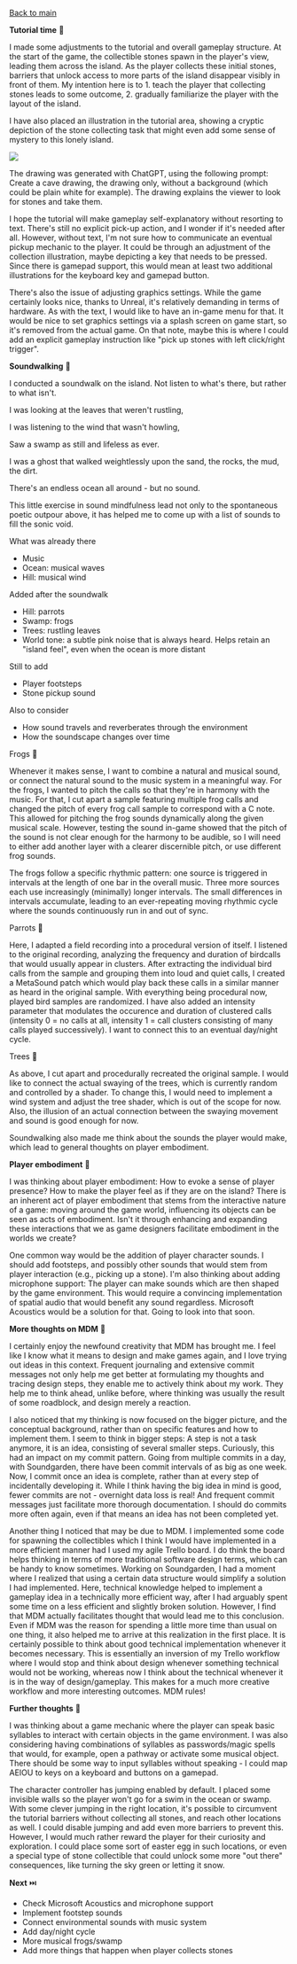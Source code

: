 [Back to main](index.html)


**Tutorial time** 📖

I made some adjustments to the tutorial and overall gameplay structure. At the start of the game, the collectible stones spawn in the player's view, leading them across the island. As the player collects these initial stones, barriers that unlock access to more parts of the island disappear visibly in front of them. My intention here is to 1. teach the player that collecting stones leads to some outcome, 2. gradually familiarize the player with the layout of the island.

I have also placed an illustration in the tutorial area, showing a cryptic depiction of the stone collecting task that might even add some sense of mystery to this lonely island.

![](attachments/Pasted%20image%2020240325110056.png)

The drawing was generated with ChatGPT, using the following prompt: Create a cave drawing, the drawing only, without a background (which could be plain white for example). The drawing explains the viewer to look for stones and take them.

I hope the tutorial will make gameplay self-explanatory without resorting to text. There's still no explicit pick-up action, and I wonder if it's needed after all. However, without text, I'm not sure how to communicate an eventual pickup mechanic to the player. It could be through an adjustment of the collection illustration, maybe depicting a key that needs to be pressed. Since there is gamepad support, this would mean at least two additional illustrations for the keyboard key and gamepad button.

There's also the issue of adjusting graphics settings. While the game certainly looks nice, thanks to Unreal, it's relatively demanding in terms of hardware. As with the text, I would like to have an in-game menu for that. It would be nice to set graphics settings via a splash screen on game start, so it's removed from the actual game. On that note, maybe this is where I could add an explicit gameplay instruction like "pick up stones with left click/right trigger".


**Soundwalking** 🚶

I conducted a soundwalk on the island. Not listen to what's there, but rather to what isn't.

I was looking at the leaves that weren't rustling,

I was listening to the wind that wasn't howling,

Saw a swamp as still and lifeless as ever.


I was a ghost that walked weightlessly upon the sand,
the rocks, the mud, the dirt.


There's an endless ocean all around - but no sound.



This little exercise in sound mindfulness lead not only to the spontaneous poetic outpour above, it has helped me to come up with a list of sounds to fill the sonic void.

What was already there
- Music
- Ocean: musical waves
- Hill: musical wind

Added after the soundwalk
- Hill: parrots
- Swamp: frogs
- Trees: rustling leaves
- World tone: a subtle pink noise that is always heard. Helps retain an "island feel", even when the ocean is more distant

Still to add
- Player footsteps
- Stone pickup sound

Also to consider
- How sound travels and reverberates through the environment
- How the soundscape changes over time

Frogs 🐸

Whenever it makes sense, I want to combine a natural and musical sound, or connect the natural sound to the music system in a meaningful way. For the frogs, I wanted to pitch the calls so that they're in harmony with the music. For that, I cut apart a sample featuring multiple frog calls and changed the pitch of every frog call sample to correspond with a C note. This allowed for pitching the frog sounds dynamically along the given musical scale. However, testing the sound in-game showed that the pitch of the sound is not clear enough for the harmony to be audible, so I will need to either add another layer with a clearer discernible pitch, or use different frog sounds.

The frogs follow a specific rhythmic pattern: one source is triggered in intervals at the length of one bar in the overall music. Three more sources each use increasingly (minimally) longer intervals. The small differences in intervals accumulate, leading to an ever-repeating moving rhythmic cycle where the sounds continuously run in and out of sync.

Parrots 🦜

Here, I adapted a field recording into a procedural version of itself. I listened to the original recording, analyzing the frequency and duration of birdcalls that would usually appear in clusters. After extracting the individual bird calls from the sample and grouping them into loud and quiet calls, I created a MetaSound patch which would play back these calls in a similar manner as heard in the original sample. With everything being procedural now, played bird samples are randomized. I have also added an intensity parameter that modulates the occurence and duration of clustered calls (intensity 0 = no calls at all, intensity 1 = call clusters consisting of many calls played successively). I want to connect this to an eventual day/night cycle.

Trees 🌴

As above, I cut apart and procedurally recreated the original sample. I would like to connect the actual swaying of the trees, which is currently random and controlled by a shader. To change this, I would need to implement a wind system and adjust the tree shader, which is out of the scope for now. Also, the illusion of an actual connection between the swaying movement and sound is good enough for now.

Soundwalking also made me think about the sounds the player would make, which lead to general thoughts on player embodiment.


**Player embodiment** 🧘

I was thinking about player embodiment: How to evoke a sense of player presence? How to make the player feel as if they are on the island? There is an inherent act of player embodiment that stems from the interactive nature of a game: moving around the game world, influencing its objects can be seen as acts of embodiment. Isn't it through enhancing and expanding these interactions that we as game designers facilitate embodiment in the worlds we create?

One common way would be the addition of player character sounds. I should add footsteps, and possibly other sounds that would stem from player interaction (e.g., picking up a stone). I'm also thinking about adding microphone support: The player can make sounds which are then shaped by the game environment. This would require a convincing implementation of spatial audio that would benefit any sound regardless. Microsoft Acoustics would be a solution for that. Going to look into that soon.


**More thoughts on MDM** 📄

I certainly enjoy the newfound creativity that MDM has brought me. I feel like I know what it means to design and make games again, and I love trying out ideas in this context. Frequent journaling and extensive commit messages not only help me get better at formulating my thoughts and tracing design steps, they enable me to actively think about my work. They help me to think ahead, unlike before, where thinking was usually the result of some roadblock, and design merely a reaction.

I also noticed that my thinking is now focused on the bigger picture, and the conceptual background, rather than on specific features and how to implement them. I seem to think in bigger steps: A step is not a task anymore, it is an idea, consisting of several smaller steps. Curiously, this had an impact on my commit pattern. Going from multiple commits in a day, with Soundgarden, there have been commit intervals of as big as one week. Now, I commit once an idea is complete, rather than at every step of incidentally developing it. While I think having the big idea in mind is good, fewer commits are not - overnight data loss is real! And frequent commit messages just facilitate more thorough documentation. I should do commits more often again, even if that means an idea has not been completed yet.

Another thing I noticed that may be due to MDM. I implemented some code for spawning the collectibles which I think I would have implemented in a more efficient manner had I used my agile Trello board. I do think the board helps thinking in terms of more traditional software design terms, which can be handy to know sometimes.
Working on Soundgarden, I had a moment where I realized that using a certain data structure would simplify a solution I had implemented. Here, technical knowledge helped to implement a gameplay idea in a technically more efficient way, after I had arguably spent some time on a less efficient and slightly broken solution. 
However, I find that MDM actually facilitates thought that would lead me to this conclusion. Even if MDM was the reason for spending a little more time than usual on one thing, it also helped me to arrive at this realization in the first place. It is certainly possible to think about good technical implementation whenever it becomes necessary.
This is essentially an inversion of my Trello workflow where I would stop and think about design whenever something technical would not be working, whereas now I think about the technical whenever it is in the way of design/gameplay. This makes for a much more creative workflow and more interesting outcomes. MDM rules!


**Further thoughts** 💭

I was thinking about a game mechanic where the player can speak basic syllables to interact with certain objects in the game environment. I was also considering having combinations of syllables as passwords/magic spells that would, for example, open a pathway or activate some musical object. There should be some way to input syllables without speaking - I could map AEIOU to keys on a keyboard and buttons on a gamepad.

The character controller has jumping enabled by default. I placed some invisible walls so the player won't go for a swim in the ocean or swamp. With some clever jumping in the right location, it's possible to circumvent the tutorial barriers without collecting all stones, and reach other locations as well. I could disable jumping and add even more barriers to prevent this. However, I would much rather reward the player for their curiosity and exploration. I could place some sort of easter egg in such locations, or even a special type of stone collectible that could unlock some more "out there" consequences, like turning the sky green or letting it snow.


**Next** ⏭️
- Check Microsoft Acoustics and microphone support
- Implement footstep sounds
- Connect environmental sounds with music system
- Add day/night cycle
- More musical frogs/swamp
- Add more things that happen when player collects stones